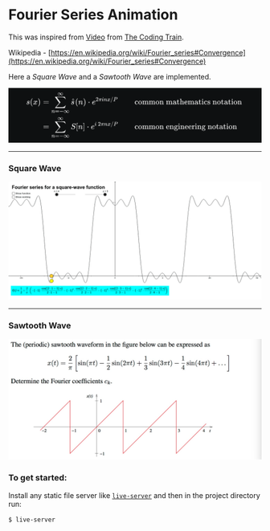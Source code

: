 # Fourier Series Animation

This was inspired from [Video](https://www.youtube.com/watch?v=Mm2eYfj0SgA) from [The Coding Train](https://www.youtube.com/@TheCodingTrain).

Wikipedia - [https://en.wikipedia.org/wiki/Fourier_series#Convergence](https://en.wikipedia.org/wiki/Fourier_series#Convergence)

Here a _Square Wave_ and a _Sawtooth Wave_ are implemented.

![Fourier Series Formula](./assets/formula.png)

---

### Square Wave

![Fourier Series for a square wave](./assets/fourier-series-for-square-wave.png)

---

### Sawtooth Wave

![Fourier Series for a sawtooth wave](./assets/fourier-series-for-sawtooth-wave.png)

### To get started:

Install any static file server like [`live-server`](https://www.npmjs.com/package/live-server) and then in the project directory run:

```sh
$ live-server
```
